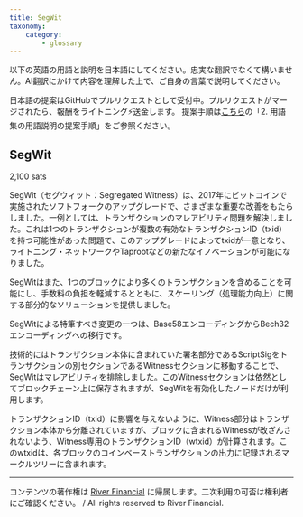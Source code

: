 ```yaml
---
title: SegWit
taxonomy:
    category:
        - glossary
---
```


以下の英語の用語と説明を日本語にしてください。忠実な翻訳でなくて構いません。AI翻訳にかけて内容を理解した上で、ご自身の言葉で説明してください。

日本語の提案はGitHubでプルリクエストとして受付中。プルリクエストがマージされたら、報酬をライトニング⚡️送金します。
提案手順は[こちら](https://github.com/lostinbitcoin/categories/wiki)の「2. 用語集の用語説明の提案手順」をご参照ください。

## SegWit
2,100 sats

SegWit（セグウィット：Segregated Witness）は、2017年にビットコインで実施されたソフトフォークのアップグレードで、さまざまな重要な改善をもたらしました。一例としては、トランザクションのマレアビリティ問題を解決しました。これは1つのトランザクションが複数の有効なトランザクションID（txid）を持つ可能性があった問題で、このアップグレードによってtxidが一意となり、ライトニング・ネットワークやTaprootなどの新たなイノベーションが可能になりました。

SegWitはまた、1つのブロックにより多くのトランザクションを含めることを可能にし、手数料の負担を軽減するとともに、スケーリング（処理能力向上）に関する部分的なソリューションを提供しました。

SegWitによる特筆すべき変更の一つは、Base58エンコーディングからBech32エンコーディングへの移行です。

技術的にはトランザクション本体に含まれていた署名部分であるScriptSigをトランザクションの別セクションであるWitnessセクションに移動することで、SegWitはマレアビリティを排除しました。このWitnessセクションは依然としてブロックチェーン上に保存されますが、SegWitを有効化したノードだけが利用します。

トランザクションID（txid）に影響を与えないように、Witness部分はトランザクション本体から分離されていますが、ブロックに含まれるWitnessが改ざんされないよう、Witness専用のトランザクションID（wtxid）が計算されます。このwtxidは、各ブロックのコインベーストランザクションの出力に記録されるマークルツリーに含まれます。

---
コンテンツの著作権は [River Financial](https://river.com/) に帰属します。二次利用の可否は権利者にご確認ください。 / All rights reserved to River Financial.
